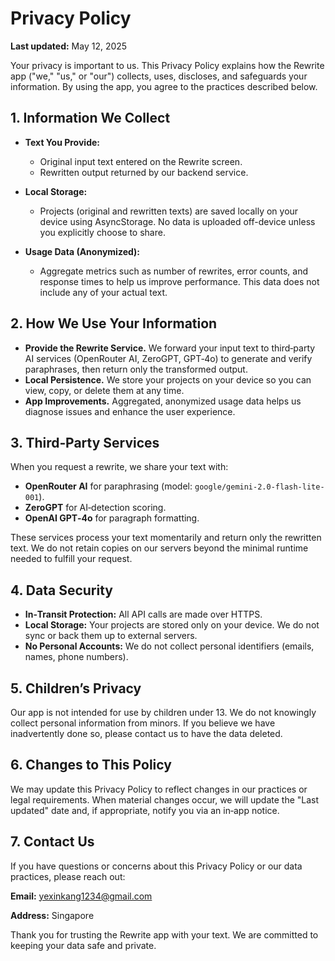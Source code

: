 # Privacy Policy

**Last updated:** May 12, 2025

Your privacy is important to us. This Privacy Policy explains how the Rewrite app ("we," "us," or "our") collects, uses, discloses, and safeguards your information. By using the app, you agree to the practices described below.

## 1. Information We Collect

- **Text You Provide:**
  - Original input text entered on the Rewrite screen.
  - Rewritten output returned by our backend service.

- **Local Storage:**
  - Projects (original and rewritten texts) are saved locally on your device using AsyncStorage. No data is uploaded off-device unless you explicitly choose to share.

- **Usage Data (Anonymized):**
  - Aggregate metrics such as number of rewrites, error counts, and response times to help us improve performance. This data does not include any of your actual text.

## 2. How We Use Your Information

- **Provide the Rewrite Service.** We forward your input text to third‑party AI services (OpenRouter AI, ZeroGPT, GPT‑4o) to generate and verify paraphrases, then return only the transformed output.
- **Local Persistence.** We store your projects on your device so you can view, copy, or delete them at any time.
- **App Improvements.** Aggregated, anonymized usage data helps us diagnose issues and enhance the user experience.

## 3. Third‑Party Services

When you request a rewrite, we share your text with:

- **OpenRouter AI** for paraphrasing (model: `google/gemini-2.0-flash-lite-001`).
- **ZeroGPT** for AI‑detection scoring.
- **OpenAI GPT‑4o** for paragraph formatting.

These services process your text momentarily and return only the rewritten text. We do not retain copies on our servers beyond the minimal runtime needed to fulfill your request.

## 4. Data Security

- **In‑Transit Protection:** All API calls are made over HTTPS.
- **Local Storage:** Your projects are stored only on your device. We do not sync or back them up to external servers.
- **No Personal Accounts:** We do not collect personal identifiers (emails, names, phone numbers).

## 5. Children’s Privacy

Our app is not intended for use by children under 13. We do not knowingly collect personal information from minors. If you believe we have inadvertently done so, please contact us to have the data deleted.

## 6. Changes to This Policy

We may update this Privacy Policy to reflect changes in our practices or legal requirements. When material changes occur, we will update the "Last updated" date and, if appropriate, notify you via an in‑app notice.

## 7. Contact Us

If you have questions or concerns about this Privacy Policy or our data practices, please reach out:

**Email:** yexinkang1234@gmail.com

**Address:** Singapore

Thank you for trusting the Rewrite app with your text. We are committed to keeping your data safe and private.

